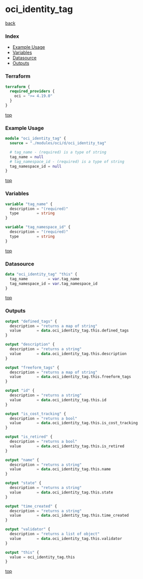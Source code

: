 # oci_identity_tag

[back](../oci.md)

### Index

- [Example Usage](#example-usage)
- [Variables](#variables)
- [Datasource](#datasource)
- [Outputs](#outputs)

### Terraform

```terraform
terraform {
  required_providers {
    oci = ">= 4.19.0"
  }
}
```

[top](#index)

### Example Usage

```terraform
module "oci_identity_tag" {
  source = "./modules/oci/d/oci_identity_tag"

  # tag_name - (required) is a type of string
  tag_name = null
  # tag_namespace_id - (required) is a type of string
  tag_namespace_id = null
}
```

[top](#index)

### Variables

```terraform
variable "tag_name" {
  description = "(required)"
  type        = string
}

variable "tag_namespace_id" {
  description = "(required)"
  type        = string
}
```

[top](#index)

### Datasource

```terraform
data "oci_identity_tag" "this" {
  tag_name         = var.tag_name
  tag_namespace_id = var.tag_namespace_id
}
```

[top](#index)

### Outputs

```terraform
output "defined_tags" {
  description = "returns a map of string"
  value       = data.oci_identity_tag.this.defined_tags
}

output "description" {
  description = "returns a string"
  value       = data.oci_identity_tag.this.description
}

output "freeform_tags" {
  description = "returns a map of string"
  value       = data.oci_identity_tag.this.freeform_tags
}

output "id" {
  description = "returns a string"
  value       = data.oci_identity_tag.this.id
}

output "is_cost_tracking" {
  description = "returns a bool"
  value       = data.oci_identity_tag.this.is_cost_tracking
}

output "is_retired" {
  description = "returns a bool"
  value       = data.oci_identity_tag.this.is_retired
}

output "name" {
  description = "returns a string"
  value       = data.oci_identity_tag.this.name
}

output "state" {
  description = "returns a string"
  value       = data.oci_identity_tag.this.state
}

output "time_created" {
  description = "returns a string"
  value       = data.oci_identity_tag.this.time_created
}

output "validator" {
  description = "returns a list of object"
  value       = data.oci_identity_tag.this.validator
}

output "this" {
  value = oci_identity_tag.this
}
```

[top](#index)